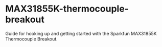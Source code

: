 # MAX31855K-thermocouple-breakout
Guide for hooking up and getting started with the Sparkfun MAX31855K Thermocouple Breakout.
